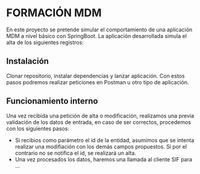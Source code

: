 # FORMACIÓN MDM

En este proyecto se pretende simular el comportamiento de una 
aplicación MDM a nivel básico con SpringBoot. La aplicación desarrollada
simula el alta de los siguientes registros: 

## Instalación

Clonar repositorio, instalar dependencias y lanzar aplicación. Con estos
pasos podremos realizar peticiones en Postman u otro tipo de aplicación.

## Funcionamiento interno

Una vez recibida una petición de alta o modificación, realizamos una previa
validación de los datos de entrada, en caso de ser correctos, procedemos con 
los siguientes pasos:

- Si recibios como parámetro el id de la entidad, asumimos que se intenta
realizar una modifiación con los demás campos propuestos. Si por el contrario
no se notifica el id, se realizará un alta.
- Una vez procesados los datos, haremos una llamada al cliente SIF para
...